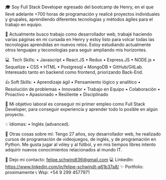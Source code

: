 🎓 Soy Full Stack Developer egresado del bootcamp de Henry, en el que llevé adelante +700 horas de programación y realicé proyectos individuales y grupales, aprendiendo diferentes tecnologías y métodos ágiles para el trabajo en equipo.

🔧 Actualmente busco trabajo como desarrollador web, trabajé haciendo varias páginas en mi cursada en Henry y estoy listo para volcar todas las tecnologias aprendidas en nuevos retos. Estoy estudiando actualmente otros lenguajes y teconologias para seguir ampliando mis horizontes.

💻 ​ Tech Skills: 
• Javascript • React.JS • Redux • Express.JS • NODE.js • Sequelize • CSS • HTML • Postgresql • MongoDB • GitHub/GitLab. Interesado tanto en backend como frontend, priorizando Back-End.

👍 Soft Skills:
• Aprendizaje ágil • Pensamiento lógico y analítico • Resolución de problemas • Innovador • Trabajo en Equipo • Colaboración • Proactivo • Apasionado • Resiliente • Disciplinado

🔧 Mi objetivo laboral es conseguir mi primer empleo como Full Stack Developer, para conseguir experiencia y aprender todo lo posible en algún proyecto. 

💡 Idiomas: 
• Inglés (advanced).

🎨 Otras cosas sobre mí: Tengo 27 años, soy desarrollador web, he realizado cursos de programación de videojuegos, de inglés, y de programación en Python.
Me gusta jugar al vóley y al fútbol, y en mis tiempos libres intento adquirir nuevos conocimientos relacionados al mundo IT.

📩 Dejo mi contacto: felipe.schwindt36@gmail.com
💻 LinkedIn: https://www.linkedin.com/in/felipe-schwindt-a61b37a8/
✨ Portfolio: proximamente
📞 Wsp: +54 9 299 4577971
